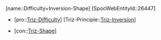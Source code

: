 ﻿---
type: TrizContradiction
aliases:
- Difficulty+Inversion-Shape
license: CC BY-SA 4.0
copyright: https://github.com/SpocWeb
IsDeleted: false
IsReadOnly: false
Confidential: public
tags: 
- Triz/Contradiction
---
[name::Difficulty+Inversion-Shape]
[SpocWebEntityId::26447]
+ [pro::[Triz-Difficulty](tech/Triz/Parameter/Triz-Difficulty.md)]
[Triz-Principle::[Triz-Inversion](tech/Triz/Principle/Triz-Inversion.md)]
- [con::[Triz-Shape](tech/Triz/Parameter/Triz-Shape.md)]

